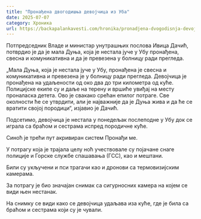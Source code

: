 ```yaml
---
title: "Пронађена двогодишња девојчица из Уба"
date: 2025-07-07
category: Хроника
url: https://backapalankavesti.com/hronika/pronadjena-dvogodisnja-devojcica-iz-uba/
---
```


Потпредседник Владе и министар унутрашњих послова Ивица Дачић, потврдио је да је мала Дуња, која је нестала јуче у Убу пронађена, свесна и комуникативна и да је превезена у болницу ради прегледа.

„Мала Дуња, која је нестала јуче у Убу, пронађена је свесна и комуникативна и превезена је у болницу ради прегледа. Девојчица је пронађена на удаљености од око два до три километра од куће. Полицијске екипе су и даље на терену и вршиће увиђај на месту проналаска детета. Ово је свакако срећан епилог потраге. Све околности ће се утврдити, али је најважније да је Дуња жива и да ће се вратити својој породици“, изјавио је Дачић.

Подсетимо, девојчица је нестала у понедељак послеподне у Убу док се играла са браћом и сестрама испред породичне куће.

Синоћ је трећи пут акривиран систем Пронађи ме.

У потрагу која је трајала целу ноћ учествовале су појачане снаге полиције и Горске службе спашавања (ГСС), као и мештани.

Били су укључени и пси трагачи као и дронови са термовизијским камерама.

За потрагу је био значајан снимак са сигурносних камера на којем се види њен нестанак.

На снимку се види како се девојчица удаљава иза куће, где је била са браћом и сестрама који су је чували.
